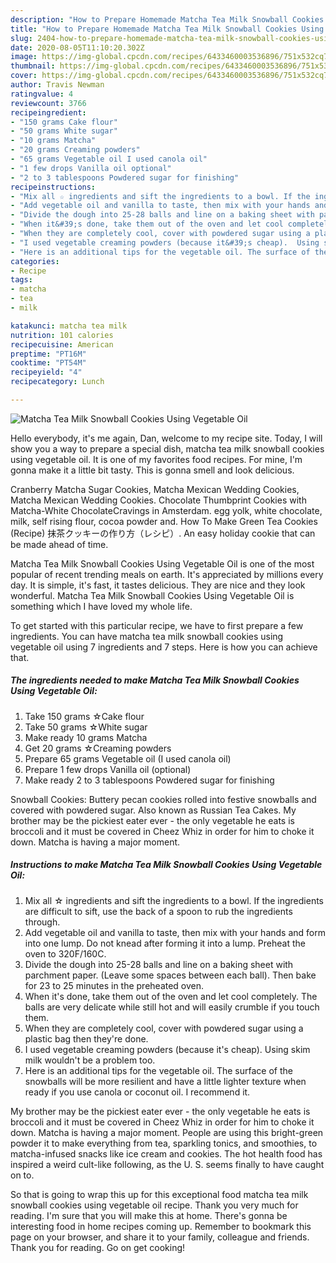 ```yaml
---
description: "How to Prepare Homemade Matcha Tea Milk Snowball Cookies Using Vegetable Oil"
title: "How to Prepare Homemade Matcha Tea Milk Snowball Cookies Using Vegetable Oil"
slug: 2404-how-to-prepare-homemade-matcha-tea-milk-snowball-cookies-using-vegetable-oil
date: 2020-08-05T11:10:20.302Z
image: https://img-global.cpcdn.com/recipes/6433460003536896/751x532cq70/matcha-tea-milk-snowball-cookies-using-vegetable-oil-recipe-main-photo.jpg
thumbnail: https://img-global.cpcdn.com/recipes/6433460003536896/751x532cq70/matcha-tea-milk-snowball-cookies-using-vegetable-oil-recipe-main-photo.jpg
cover: https://img-global.cpcdn.com/recipes/6433460003536896/751x532cq70/matcha-tea-milk-snowball-cookies-using-vegetable-oil-recipe-main-photo.jpg
author: Travis Newman
ratingvalue: 4
reviewcount: 3766
recipeingredient:
- "150 grams Cake flour"
- "50 grams White sugar"
- "10 grams Matcha"
- "20 grams Creaming powders"
- "65 grams Vegetable oil I used canola oil"
- "1 few drops Vanilla oil optional"
- "2 to 3 tablespoons Powdered sugar for finishing"
recipeinstructions:
- "Mix all ☆ ingredients and sift the ingredients to a bowl. If the ingredients are difficult to sift, use the back of a spoon to rub the ingredients through."
- "Add vegetable oil and vanilla to taste, then mix with your hands and form into one lump. Do not knead after forming it into a lump. Preheat the oven to 320F/160C."
- "Divide the dough into 25-28 balls and line on a baking sheet with parchment paper. (Leave some spaces between each ball). Then bake for 23 to 25 minutes in the preheated oven."
- "When it&#39;s done, take them out of the oven and let cool completely. The balls are very delicate while still hot and will easily crumble if you touch them."
- "When they are completely cool, cover with powdered sugar using a plastic bag then they&#39;re done."
- "I used vegetable creaming powders (because it&#39;s cheap).  Using skim milk wouldn&#39;t be a problem too."
- "Here is an additional tips for the vegetable oil. The surface of the snowballs will be more resilient and have a little lighter texture when ready if you use canola or coconut oil. I recommend it."
categories:
- Recipe
tags:
- matcha
- tea
- milk

katakunci: matcha tea milk 
nutrition: 101 calories
recipecuisine: American
preptime: "PT16M"
cooktime: "PT54M"
recipeyield: "4"
recipecategory: Lunch

---
```



![Matcha Tea Milk Snowball Cookies Using Vegetable Oil](https://img-global.cpcdn.com/recipes/6433460003536896/751x532cq70/matcha-tea-milk-snowball-cookies-using-vegetable-oil-recipe-main-photo.jpg)

Hello everybody, it's me again, Dan, welcome to my recipe site. Today, I will show you a way to prepare a special dish, matcha tea milk snowball cookies using vegetable oil. It is one of my favorites food recipes. For mine, I'm gonna make it a little bit tasty. This is gonna smell and look delicious.

Cranberry Matcha Sugar Cookies, Matcha Mexican Wedding Cookies, Matcha Mexican Wedding Cookies. Chocolate Thumbprint Cookies with Matcha-White ChocolateCravings in Amsterdam. egg yolk, white chocolate, milk, self rising flour, cocoa powder and. How To Make Green Tea Cookies (Recipe) 抹茶クッキーの作り方（レシピ）. An easy holiday cookie that can be made ahead of time.

Matcha Tea Milk Snowball Cookies Using Vegetable Oil is one of the most popular of recent trending meals on earth. It's appreciated by millions every day. It is simple, it's fast, it tastes delicious. They are nice and they look wonderful. Matcha Tea Milk Snowball Cookies Using Vegetable Oil is something which I have loved my whole life.


To get started with this particular recipe, we have to first prepare a few ingredients. You can have matcha tea milk snowball cookies using vegetable oil using 7 ingredients and 7 steps. Here is how you can achieve that.

<!--inarticleads1-->

##### The ingredients needed to make Matcha Tea Milk Snowball Cookies Using Vegetable Oil:

1. Take 150 grams ☆Cake flour
1. Take 50 grams ☆White sugar
1. Make ready 10 grams Matcha
1. Get 20 grams ☆Creaming powders
1. Prepare 65 grams Vegetable oil (I used canola oil)
1. Prepare 1 few drops Vanilla oil (optional)
1. Make ready 2 to 3 tablespoons Powdered sugar for finishing


Snowball Cookies: Buttery pecan cookies rolled into festive snowballs and covered with powdered sugar. Also known as Russian Tea Cakes. My brother may be the pickiest eater ever - the only vegetable he eats is broccoli and it must be covered in Cheez Whiz in order for him to choke it down. Matcha is having a major moment. 

<!--inarticleads2-->

##### Instructions to make Matcha Tea Milk Snowball Cookies Using Vegetable Oil:

1. Mix all ☆ ingredients and sift the ingredients to a bowl. If the ingredients are difficult to sift, use the back of a spoon to rub the ingredients through.
1. Add vegetable oil and vanilla to taste, then mix with your hands and form into one lump. Do not knead after forming it into a lump. Preheat the oven to 320F/160C.
1. Divide the dough into 25-28 balls and line on a baking sheet with parchment paper. (Leave some spaces between each ball). Then bake for 23 to 25 minutes in the preheated oven.
1. When it&#39;s done, take them out of the oven and let cool completely. The balls are very delicate while still hot and will easily crumble if you touch them.
1. When they are completely cool, cover with powdered sugar using a plastic bag then they&#39;re done.
1. I used vegetable creaming powders (because it&#39;s cheap).  Using skim milk wouldn&#39;t be a problem too.
1. Here is an additional tips for the vegetable oil. The surface of the snowballs will be more resilient and have a little lighter texture when ready if you use canola or coconut oil. I recommend it.


My brother may be the pickiest eater ever - the only vegetable he eats is broccoli and it must be covered in Cheez Whiz in order for him to choke it down. Matcha is having a major moment. People are using this bright-green powder it to make everything from tea, sparkling tonics, and smoothies, to matcha-infused snacks like ice cream and cookies. The hot health food has inspired a weird cult-like following, as the U. S. seems finally to have caught on to. 

So that is going to wrap this up for this exceptional food matcha tea milk snowball cookies using vegetable oil recipe. Thank you very much for reading. I'm sure that you will make this at home. There's gonna be interesting food in home recipes coming up. Remember to bookmark this page on your browser, and share it to your family, colleague and friends. Thank you for reading. Go on get cooking!
